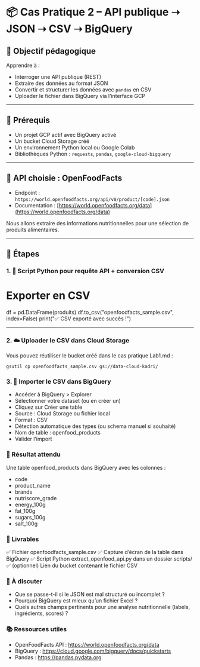 # 📦 Cas Pratique 2 – API publique ➝ JSON ➝ CSV ➝ BigQuery

## 🎯 Objectif pédagogique

Apprendre à :
- Interroger une API publique (REST)
- Extraire des données au format JSON
- Convertir et structurer les données avec `pandas` en CSV
- Uploader le fichier dans BigQuery via l’interface GCP

---

## 🧰 Prérequis

- Un projet GCP actif avec BigQuery activé
- Un bucket Cloud Storage créé
- Un environnement Python local ou Google Colab
- Bibliothèques Python : `requests`, `pandas`, `google-cloud-bigquery`

---

## 🔎 API choisie : OpenFoodFacts

- Endpoint : `https://world.openfoodfacts.org/api/v0/product/[code].json`
- Documentation : [https://world.openfoodfacts.org/data](https://world.openfoodfacts.org/data)

Nous allons extraire des informations nutritionnelles pour une sélection de produits alimentaires.

---

## 🧭 Étapes

### 1. 🐍 Script Python pour requête API + conversion CSV
# 
# Exporter en CSV
df = pd.DataFrame(produits)
df.to_csv("openfoodfacts_sample.csv", index=False)
print("✅ CSV exporté avec succès !")

---
### 2. ☁️ Uploader le CSV dans Cloud Storage

Vous pouvez réutiliser le bucket créé dans le cas pratique Lab1.md :
```
gsutil cp openfoodfacts_sample.csv gs://data-cloud-kadri/
```

### 3. 🧭 Importer le CSV dans BigQuery
- Accéder à BigQuery > Explorer
- Sélectionner votre dataset (ou en créer un)
- Cliquez sur Créer une table
- Source : Cloud Storage ou fichier local
- Format : CSV
- Détection automatique des types (ou schema manuel si souhaité)
- Nom de table : openfood_products
- Valider l’import

###  📌 Résultat attendu

Une table openfood_products dans BigQuery avec les colonnes :
- code
- product_name
- brands
- nutriscore_grade
- energy_100g
- fat_100g
- sugars_100g
- salt_100g

### 🧪 Livrables

✅ Fichier openfoodfacts_sample.csv
✅ Capture d’écran de la table dans BigQuery
✅ Script Python extract_openfood_api.py dans un dossier scripts/
✅ (optionnel) Lien du bucket contenant le fichier CSV

### 💬 À discuter

- Que se passe-t-il si le JSON est mal structuré ou incomplet ?
- Pourquoi BigQuery est mieux qu’un fichier Excel ?
- Quels autres champs pertinents pour une analyse nutritionnelle (labels, ingrédients, scores) ?

### 📚 Ressources utiles

- OpenFoodFacts API : https://world.openfoodfacts.org/data
- BigQuery : https://cloud.google.com/bigquery/docs/quickstarts
- Pandas : https://pandas.pydata.org